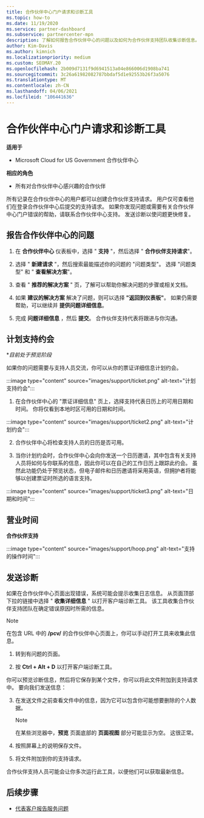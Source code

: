 ```yaml
---
title: 合作伙伴中心门户请求和诊断工具
ms.topic: how-to
ms.date: 11/19/2020
ms.service: partner-dashboard
ms.subservice: partnercenter-mpn
description: 了解如何报告合作伙伴中心的问题以及如何为合作伙伴支持团队收集诊断信息。
author: Kim-Davis
ms.author: kimnich
ms.localizationpriority: medium
ms.custom: SEOMAY.20
ms.openlocfilehash: 2b009d7131f9d6941513a04e866006d1908ba741
ms.sourcegitcommit: 3c26a61982082787bbdaf5d1e92553b26f3a5076
ms.translationtype: MT
ms.contentlocale: zh-CN
ms.lasthandoff: 04/06/2021
ms.locfileid: "106441636"
---
```

# <a name="partner-center-portal-requests-and-diagnostic-tool"></a>合作伙伴中心门户请求和诊断工具

**适用于**

- Microsoft Cloud for US Government 合作伙伴中心

**相应的角色**

- 所有对合作伙伴中心感兴趣的合作伙伴

所有记录在合作伙伴中心的用户都可以创建合作伙伴支持请求。 用户仅可查看他们在登录合作伙伴中心后提交的支持请求。
如果你发现问题或需要有关合作伙伴中心门户错误的帮助，请联系合作伙伴中心支持。 发送诊断以使问题更快修复。

## <a name="report-a-problem-with-the-partner-center"></a>报告合作伙伴中心的问题

1. 在 **合作伙伴中心** 仪表板中，选择 " **支持** "，然后选择 " **合作伙伴支持请求**"。

2. 选择 " **新建请求** "，然后搜索最能描述你的问题的 "问题类型"。 选择 "问题类型" 和 " **查看解决方案**"。

3. 查看 " **推荐的解决方案** " 页，了解可以帮助你解决问题的步骤或相关文档。

4. 如果 **建议的解决方案** 解决了问题，则可以选择 **"返回到仪表板"**。 如果仍需要帮助，可以继续并 **提供问题详细信息**。

5. 完成 **问题详细信息** ，然后 **提交**。 合作伙伴支持代表将跟进与你沟通。

## <a name="schedule-a-support-appointment"></a>计划支持约会 

**目前处于预览阶段*

如果你的问题需要与支持人员交流，你可以从你的票证详细信息计划约会。

:::image type="content" source="images/support/ticket.png" alt-text="计划支持约会":::

1.  在合作伙伴中心的 "票证详细信息" 页上，选择支持代表日历上的可用日期和时间。 你将仅看到本地时区可用的日期和时间。

:::image type="content" source="images/support/ticket2.png" alt-text="计划约会":::

2. 合作伙伴中心将检查支持人员的日历是否可用。

1. 当你计划约会时，合作伙伴中心会向你发送一个日历邀请，其中包含有关支持人员将如何与你联系的信息，因此你可以在自己的工作日历上跟踪此约会。  虽然此功能仍处于预览状态，但电子邮件和日历邀请将采用英语，但拥护者将能够以创建票证时所选的语言支持。

:::image type="content" source="images/support/ticket3.png" alt-text="日期和时间":::

## <a name="hours-of-operation"></a>营业时间

**合作伙伴支持**

:::image type="content" source="images/support/hoop.png" alt-text="支持的操作时间":::

## <a name="send-diagnostics"></a>发送诊断

如果在合作伙伴中心页面出现错误，系统可能会提示收集日志信息。 从页面顶部下拉的链接中选择 " **收集详细信息** " 以打开客户端诊断工具。 该工具收集合作伙伴支持团队在确定错误原因时所需的信息。 

>[!NOTE]
>在包含 URL 中的 **/pcv/** 的合作伙伴中心页面上，你可以手动打开工具来收集此信息。

1. 转到有问题的页面。

2. 按 **Ctrl + Alt + D** 以打开客户端诊断工具。

你可以预览诊断信息，然后将它保存到某个文件，你可以将此文件附加到支持请求中。 要向我们发送信息：

3. 在发送文件之前查看文件中的信息，因为它可以包含你可能想要删除的个人数据。

    >[!NOTE]
    >在某些浏览器中，**预览** 页面底部的 **页面视图** 部分可能显示为空。 这很正常。

4. 按照屏幕上的说明保存文件。

5. 将文件附加到你的支持请求。

合作伙伴支持人员可能会让你多次运行此工具，以便他们可以获取最新信息。

## <a name="next-steps"></a>后续步骤

- [代表客户报告服务问题](report-problems-on-behalf-of-a-customer.md)
